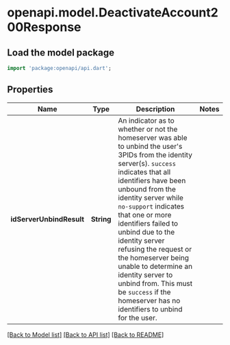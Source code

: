 # openapi.model.DeactivateAccount200Response

## Load the model package
```dart
import 'package:openapi/api.dart';
```

## Properties
Name | Type | Description | Notes
------------ | ------------- | ------------- | -------------
**idServerUnbindResult** | **String** | An indicator as to whether or not the homeserver was able to unbind the user's 3PIDs from the identity server(s). `success` indicates that all identifiers have been unbound from the identity server while `no-support` indicates that one or more identifiers failed to unbind due to the identity server refusing the request or the homeserver being unable to determine an identity server to unbind from. This must be `success` if the homeserver has no identifiers to unbind for the user. | 

[[Back to Model list]](../README.md#documentation-for-models) [[Back to API list]](../README.md#documentation-for-api-endpoints) [[Back to README]](../README.md)


